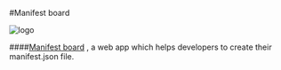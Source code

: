 #Manifest board

![logo](https://yughendaranp.github.io/Web-app-Manifest-generator/asserts/manifsetboard/manifsetboard256x256.png 'Manifest board')

####[Manifest board]('https://yughendaranp.github.io/Web-app-Manifest-generator/' 'manifest generator') , a web app which helps developers to create their manifest.json file.
